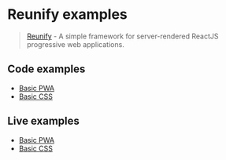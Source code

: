 # Reunify examples

> [Reunify](https://reunify.run) - A simple framework for server-rendered ReactJS progressive web applications.

## Code examples

* [Basic PWA](basic-pwa/README.md)
* [Basic CSS](basic-css/README.md)

## Live examples

* [Basic PWA](https://bsckquqf.cloud.dropstack.run)
* [Basic CSS](https://fontrekp.cloud.dropstack.run)